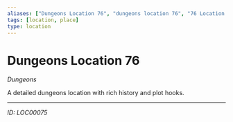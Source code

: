 ```yaml
---
aliases: ["Dungeons Location 76", "dungeons location 76", "76 Location Dungeons"]
tags: [location, place]
type: location
---
```


# Dungeons Location 76

*Dungeons*

A detailed dungeons location with rich history and plot hooks.

---
*ID: LOC00075*